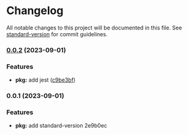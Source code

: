 # Changelog

All notable changes to this project will be documented in this file. See [standard-version](https://github.com/conventional-changelog/standard-version) for commit guidelines.

### [0.0.2](https://github.com/chalermporn/ng-16-demo/compare/v0.0.1...v0.0.2) (2023-09-01)


### Features

* **pkg:** add jest ([c9be3bf](https://github.com/chalermporn/ng-16-demo/commit/c9be3bf6104b2ae63d0033323f718d8a891185be))

### 0.0.1 (2023-09-01)


### Features

* **pkg:** add standard-version 2e9b0ec
